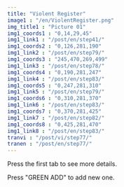 ```yaml
---
title: "Violent Register"
image1 : "/en/ViolentRegister.png"
img_title1 : "Picture 01"
img1_coords1 : "0,14,29,45"
img1_link1 : "/post/en/step41/"
img1_coords2 : "0,126,281,190"
img1_link2 : "/post/en/step79/"
img1_coords3 : "245,470,269,499"
img1_link3 : "/post/en/step78/"
img1_coords4 : "0,190,281,247"
img1_link4 : "/post/en/step83/"
img1_coords5 : "0,247,281,310"
img1_link5 : "/post/en/step79/"
img1_coords6 : "0,310,281,370"
img1_link6 : "/post/en/step83/"
img1_coords7 : "0,370,281,425"
img1_link7 : "/post/en/step82/"
img1_coords8 : "0,425,281,470"
img1_link8 : "/post/en/step83/"
tranvi : "/post/vi/step77/"
tranen : "/post/en/step77/"
---
```

Press the first tab to see more details.

Press "GREEN ADD" to add new one.